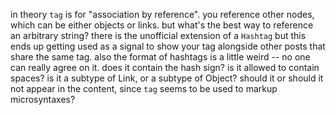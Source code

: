 in theory `tag` is for "association by reference". you reference other nodes, which can be either objects or links. but what's the best way to reference an arbitrary string? there is the unofficial extension of a `Hashtag` but this ends up getting used as a signal to show your tag alongside other posts that share the same tag. also the format of hashtags is a little weird -- no one can really agree on it. does it contain the hash sign? is it allowed to contain spaces? is it a subtype of Link, or a subtype of Object? should it or should it not appear in the content, since `tag` seems to be used to markup microsyntaxes?